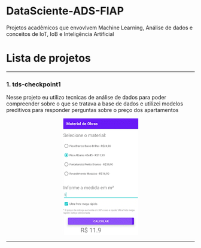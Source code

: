 # DataSciente-ADS-FIAP
Projetos acadêmicos que envovlvem Machine Learning, Análise de dados e conceitos de IoT, IoB e Inteligência Artificial

# Lista de projetos
***
### 1. tds-checkpoint1

Nesse projeto eu utilizo tecnicas de análise de dados para poder compreender sobre o que se tratava a base de dados e utilizei modelos preditivos para responder perguntas sobre o preço dos apartamentos

<p align="center">
<img src="https://github.com/GiulioBernardi/fotos/blob/master/appMaterialMobile.gif">
</p>

***

